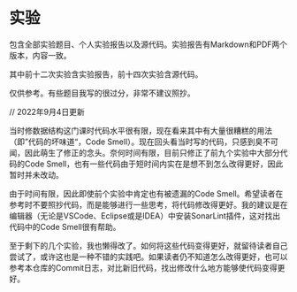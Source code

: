# 实验

包含全部实验题目、个人实验报告以及源代码。实验报告有Markdown和PDF两个版本，内容一致。

其中前十二次实验含实验报告，前十四次实验含源代码。

仅供参考。有些题目我写的很过分，非常不建议照抄。

// 2022年9月4日更新

当时修数据结构这门课时代码水平很有限，现在看来其中有大量很糟糕的用法（即”代码的坏味道“，Code Smell）。现在回头看当时写的代码，只感到臭不可闻，因此萌生了修正的念头。奈何时间有限，目前只修正了前九个实验中大部分代码的Code Smell，也有一些代码由于短时间内实在是想不到怎么改得更好，因此暂时并未改动。

由于时间有限，因此即使前个实验中肯定也有被遗漏的Code Smell。希望读者在参考时不要照抄代码，而是能够进行一些思考，将代码修改得更好。我的建议是在编辑器（无论是VSCode、Eclipse或是IDEA）中安装SonarLint插件，这对找出代码中的Code Smell很有帮助。

至于剩下的几个实验，我也懒得改了。如何将这些代码变得更好，就留待读者自己尝试了，或许这也是一种不错的实践吧。如果读者仍不知道怎么改得更好，也可以参考本仓库的Commit日志，对比新旧代码，找出修改什么地方能够使代码变得更好。

